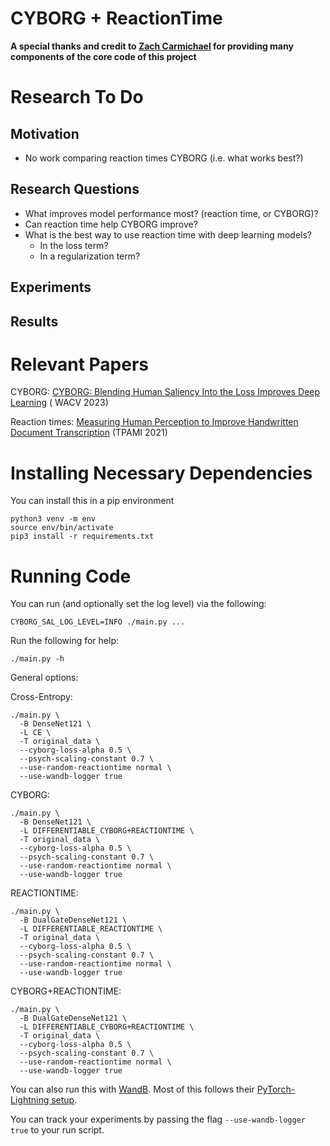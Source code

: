 # CYBORG + ReactionTime

**A special thanks and credit to [Zach Carmichael](https://www.zachariahcarmichael.com) for providing many components of the core code of this project**

# Research To Do

## Motivation

- No work comparing reaction times CYBORG (i.e. what works best?)

## Research Questions
- What improves model performance most? (reaction time, or CYBORG)?
- Can reaction time help CYBORG improve?
- What is the best way to use reaction time with deep learning models?
  - In the loss term?
  - In a regularization term?

## Experiments

## Results 

# Relevant Papers

CYBORG: [CYBORG: Blending Human Saliency Into the Loss Improves Deep Learning](https://talk-to-boyd.com) (
WACV 2023)

Reaction times: [Measuring Human Perception to Improve Handwritten Document Transcription](https://arxiv.org/pdf/1904.03734.pdf) (TPAMI 2021)


# Installing Necessary Dependencies

You can install this in a pip environment 

```
python3 venv -m env
source env/bin/activate
pip3 install -r requirements.txt
```

# Running Code

You can run (and optionally set the log level) via the following:

```shell
CYBORG_SAL_LOG_LEVEL=INFO ./main.py ...
```

Run the following for help:

```shell
./main.py -h
```

General options:

Cross-Entropy:

```shell
./main.py \
  -B DenseNet121 \
  -L CE \
  -T original_data \
  --cyborg-loss-alpha 0.5 \
  --psych-scaling-constant 0.7 \
  --use-random-reactiontime normal \
  --use-wandb-logger true
```

CYBORG:

```shell
./main.py \
  -B DenseNet121 \
  -L DIFFERENTIABLE_CYBORG+REACTIONTIME \
  -T original_data \
  --cyborg-loss-alpha 0.5 \
  --psych-scaling-constant 0.7 \
  --use-random-reactiontime normal \
  --use-wandb-logger true
```

REACTIONTIME:

```shell
./main.py \
  -B DualGateDenseNet121 \
  -L DIFFERENTIABLE_REACTIONTIME \
  -T original_data \
  --cyborg-loss-alpha 0.5 \
  --psych-scaling-constant 0.7 \
  --use-random-reactiontime normal \
  --use-wandb-logger true
```

CYBORG+REACTIONTIME:

```shell
./main.py \
  -B DualGateDenseNet121 \
  -L DIFFERENTIABLE_CYBORG+REACTIONTIME \
  -T original_data \
  --cyborg-loss-alpha 0.5 \
  --psych-scaling-constant 0.7 \
  --use-random-reactiontime normal \
  --use-wandb-logger true
```

You can also run this with [WandB](https://wandb.ai/site). Most of this follows their [PyTorch-Lightning setup](https://docs.wandb.ai/guides/integrations/lightning).

You can track your experiments by passing the flag `--use-wandb-logger true` to your run script. 